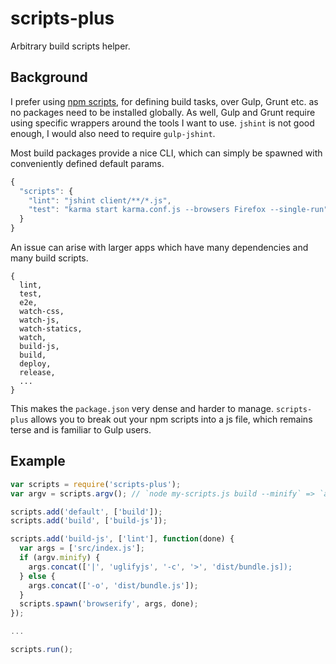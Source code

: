 # scripts-plus
Arbitrary build scripts helper.

## Background

I prefer using [npm scripts](https://docs.npmjs.com/misc/scripts), for defining build tasks, over Gulp, Grunt etc. as no packages need to be installed globally. As well, Gulp and Grunt require using specific wrappers around the tools I want to use. `jshint` is not good enough, I would also need to require `gulp-jshint`. 

Most build packages provide a nice CLI, which can simply be spawned with conveniently defined default params.

```javascript
{
  "scripts": {
    "lint": "jshint client/**/*.js",
    "test": "karma start karma.conf.js --browsers Firefox --single-run"
  }
}
```

An issue can arise with larger apps which have many dependencies and many build scripts.
```
{
  lint,
  test,
  e2e,
  watch-css,
  watch-js,
  watch-statics,
  watch,
  build-js,
  build,
  deploy,
  release,
  ...
}
```

This makes the `package.json` very dense and harder to manage. `scripts-plus` allows you to break out your npm scripts into a js file, which remains terse and is familiar to Gulp users.

## Example

```javascript
var scripts = require('scripts-plus');
var argv = scripts.argv(); // `node my-scripts.js build --minify` => `args.minify === true`

scripts.add('default', ['build']);
scripts.add('build', ['build-js']);

scripts.add('build-js', ['lint'], function(done) {
  var args = ['src/index.js'];
  if (argv.minify) {
    args.concat(['|', 'uglifyjs', '-c', '>', 'dist/bundle.js]);
  } else {
    args.concat(['-o', 'dist/bundle.js']);
  }
  scripts.spawn('browserify', args, done);
});

...

scripts.run();
```
